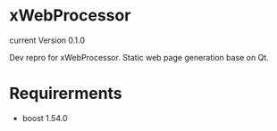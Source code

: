 xWebProcessor
=============

current Version 0.1.0

Dev repro for xWebProcessor. Static web page generation base on Qt.

Requirerments
=============

- boost 1.54.0
